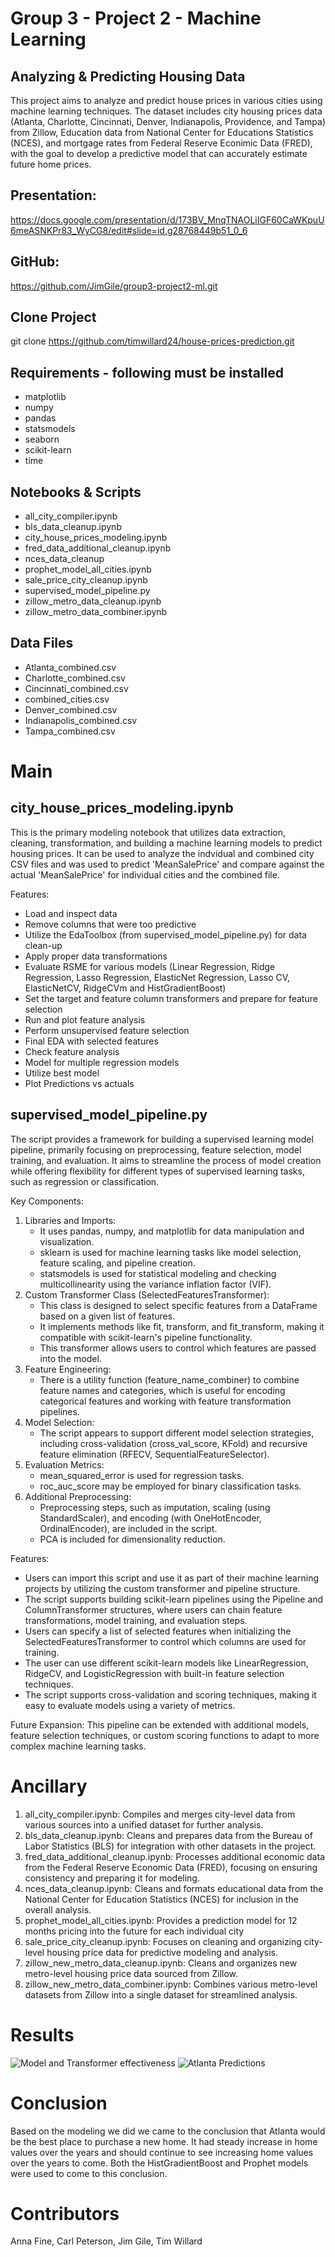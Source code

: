 # Group 3 - Project 2 - Machine Learning
## Analyzing & Predicting Housing Data
This project aims to analyze and predict house prices in various cities using machine learning techniques. The dataset includes city housing prices data (Atlanta, Charlotte, Cincinnati, Denver, Indianapolis, Providence, and Tampa) from Zillow, Education data from National Center for Educations Statistics (NCES), and mortgage rates from Federal Reserve Econimic Data (FRED), with the goal to develop a predictive model that can accurately estimate future home prices.

## Presentation:
https://docs.google.com/presentation/d/173BV_MnqTNAOLiIGF60CaWKpuU6meASNKPr83_WyCG8/edit#slide=id.g28768449b51_0_6

## GitHub:
https://github.com/JimGile/group3-project2-ml.git

## Clone Project
git clone https://github.com/timwillard24/house-prices-prediction.git

## Requirements - following must be installed
- matplotlib
- numpy
- pandas
- statsmodels
- seaborn
- scikit-learn
- time

## Notebooks & Scripts
* all_city_compiler.ipynb
* bls_data_cleanup.ipynb
* city_house_prices_modeling.ipynb
* fred_data_additional_cleanup.ipynb
* nces_data_cleanup
* prophet_model_all_cities.ipynb
* sale_price_city_cleanup.ipynb
* supervised_model_pipeline.py
* zillow_metro_data_cleanup.ipynb
* zillow_metro_data_combiner.ipynb

## Data Files
* Atlanta_combined.csv
* Charlotte_combined.csv
* Cincinnati_combined.csv
* combined_cities.csv
* Denver_combined.csv
* Indianapolis_combined.csv
* Tampa_combined.csv

# Main
## city_house_prices_modeling.ipynb
This is the primary modeling notebook that utilizes data extraction, cleaning, transformation, and building a machine learning models to predict housing prices.  It can be used to analyze the indvidual and combined city CSV files and was used to predict 'MeanSalePrice' and compare against the actual 'MeanSalePrice' for individual cities and the combined file. 

Features:
 - Load and inspect data
 - Remove columns that were too predictive
 - Utilize the EdaToolbox (from supervised_model_pipeline.py) for data clean-up
 - Apply proper data transformations
 - Evaluate RSME for various models (Linear Regression, Ridge Regression, Lasso Regression, ElasticNet Regression, Lasso CV, ElasticNetCV, RidgeCVm and HistGradientBoost)
 - Set the target and feature column transformers and prepare for feature selection
 - Run and plot feature analysis 
 - Perform unsupervised feature selection
 - Final EDA with selected features
 - Check feature analysis
 - Model for multiple regression models
 - Utilize best model 
 - Plot Predictions vs actuals

## supervised_model_pipeline.py 
The script provides a framework for building a supervised learning model pipeline, primarily focusing on preprocessing, feature selection, model training, and evaluation. It aims to streamline the process of model creation while offering flexibility for different types of supervised learning tasks, such as regression or classification.

Key Components:
1. Libraries and Imports:
    - It uses pandas, numpy, and matplotlib for data manipulation and visualization.
    - sklearn is used for machine learning tasks like model selection, feature scaling, and pipeline creation.
    - statsmodels is used for statistical modeling and checking multicollinearity using the variance inflation factor (VIF).
2. Custom Transformer Class (SelectedFeaturesTransformer):
    - This class is designed to select specific features from a DataFrame based on a given list of features.
    - It implements methods like fit, transform, and fit_transform, making it compatible with scikit-learn's pipeline functionality.
    - This transformer allows users to control which features are passed into the model.
3. Feature Engineering:
    - There is a utility function (feature_name_combiner) to combine feature names and categories, which is useful for encoding categorical features and working with feature transformation pipelines.
4. Model Selection:
    - The script appears to support different model selection strategies, including cross-validation (cross_val_score, KFold) and recursive feature elimination (RFECV, SequentialFeatureSelector).
5. Evaluation Metrics:
    - mean_squared_error is used for regression tasks.
    - roc_auc_score may be employed for binary classification tasks.
6. Additional Preprocessing:
    - Preprocessing steps, such as imputation, scaling (using StandardScaler), and encoding (with OneHotEncoder, OrdinalEncoder), are included in the script.
    - PCA is included for dimensionality reduction.

Features:
- Users can import this script and use it as part of their machine learning projects by utilizing the custom transformer and pipeline structure.
- The script supports building scikit-learn pipelines using the Pipeline and ColumnTransformer structures, where users can chain feature transformations, model training, and evaluation steps.
- Users can specify a list of selected features when initializing the SelectedFeaturesTransformer to control which columns are used for training.
- The user can use different scikit-learn models like LinearRegression, RidgeCV, and LogisticRegression with built-in feature selection techniques.
- The script supports cross-validation and scoring techniques, making it easy to evaluate models using a variety of metrics.

Future Expansion:
This pipeline can be extended with additional models, feature selection techniques, or custom scoring functions to adapt to more complex machine learning tasks.

# Ancillary
1. all_city_compiler.ipynb: 
Compiles and merges city-level data from various sources into a unified dataset for further analysis.
2. bls_data_cleanup.ipynb: 
Cleans and prepares data from the Bureau of Labor Statistics (BLS) for integration with other datasets in the project.
3. fred_data_additional_cleanup.ipynb: 
Processes additional economic data from the Federal Reserve Economic Data (FRED), focusing on ensuring consistency and preparing it for modeling.
4. nces_data_cleanup.ipynb: 
Cleans and formats educational data from the National Center for Education Statistics (NCES) for inclusion in the overall analysis.
5. prophet_model_all_cities.ipynb:
Provides a prediction model for 12 months pricing into the future for each individual city
6. sale_price_city_cleanup.ipynb: 
Focuses on cleaning and organizing city-level housing price data for predictive modeling and analysis.
7. zillow_new_metro_data_cleanup.ipynb: 
Cleans and organizes new metro-level housing price data sourced from Zillow.
8. zillow_new_metro_data_combiner.ipynb: 
Combines various metro-level datasets from Zillow into a single dataset for streamlined analysis.

# Results
![Model and Transformer effectiveness ](image.png)
![Atlanta Predictions](image-1.png)

# Conclusion
Based on the modeling we did we came to the conclusion that Atlanta would be the best place to purchase a new home.  It had steady increase in home values over the years and should continue to see increasing home values over the years to come.  Both the HistGradientBoost and Prophet models were used to come to this conclusion.

# Contributors
Anna Fine, Carl Peterson, Jim Gile, Tim Willard
